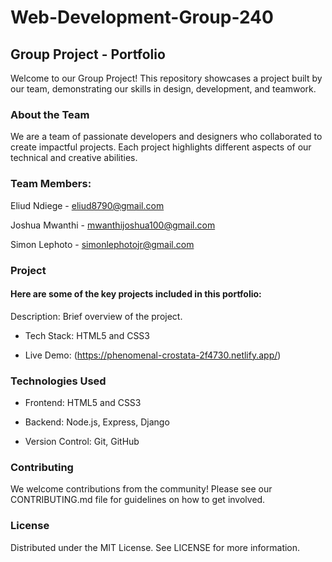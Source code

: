 # Web-Development-Group-240

## Group Project - Portfolio
Welcome to our Group Project! This repository showcases a project built by our team, demonstrating our skills in design, development, and teamwork.


### About the Team
We are a team of passionate developers and designers who collaborated to create impactful projects. Each project highlights different aspects of our technical and creative abilities.

### Team Members:
Eliud Ndiege - eliud8790@gmail.com

Joshua Mwanthi - mwanthijoshua100@gmail.com

Simon Lephoto - simonlephotojr@gmail.com

### Project
#### Here are some of the key projects included in this portfolio:
Description: Brief overview of the project.

- Tech Stack: HTML5 and CSS3

- Live Demo: (https://phenomenal-crostata-2f4730.netlify.app/)


### Technologies Used
- Frontend: HTML5 and CSS3

- Backend: Node.js, Express, Django

- Version Control: Git, GitHub

### Contributing
We welcome contributions from the community!
Please see our CONTRIBUTING.md file for guidelines on how to get involved.

### License
Distributed under the MIT License. See LICENSE for more information.

